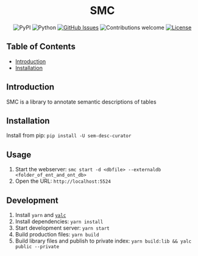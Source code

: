 <h1 align="center">SMC</h1>

<div align="center">

![PyPI](https://img.shields.io/pypi/v/sem-desc-curator)
![Python](https://img.shields.io/badge/python-v3.8+-blue.svg)
[![GitHub Issues](https://img.shields.io/github/issues/binh-vu/smc.svg)](https://github.com/binh-vu/smc/issues)
![Contributions welcome](https://img.shields.io/badge/contributions-welcome-orange.svg)
[![License](https://img.shields.io/badge/license-MIT-blue.svg)](https://opensource.org/licenses/MIT)

</div>

## Table of Contents

- [Introduction](#introduction)
- [Installation](#installation)

## Introduction

SMC is a library to annotate semantic descriptions of tables

## Installation

Install from pip: `pip install -U sem-desc-curator`

## Usage

1. Start the webserver: `smc start -d <dbfile> --externaldb <folder_of_ent_and_ont_db>`
2. Open the URL: `http://localhost:5524`

## Development

1. Install `yarn` and [`yalc`](https://github.com/wclr/yalc)
2. Install dependencies: `yarn install`
3. Start development server: `yarn start`
4. Build production files: `yarn build`
5. Build library files and publish to private index: `yarn build:lib && yalc public --private`
